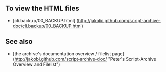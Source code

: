To view the HTML files
----------------------

* [cli.backup/00_BACKUP.html]
  (http://jakobi.github.com/script-archive-doc/cli.backup/00_BACKUP.html)


See also
--------

* [the archive's documentation overview / filelist page]
  (http://jakobi.github.com/script-archive-doc/
  "Peter's Script-Archive Overview and Filelist")

